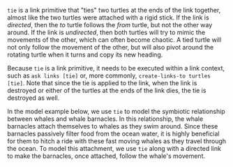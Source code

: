 `tie` is a link primitive that "ties" two turtles at the ends of the link together, almost like the two turtles were attached with a rigid stick. If the link is *directed*, then the *to* turtle follows the *from* turtle, but not the other way around. If the link is *undirected*, then both turtles will try to mimic the movements of the other, which can often become chaotic. A tied turtle will not only follow the movement of the other, but will also pivot around the rotating turtle when it turns and copy its new heading.



Because `tie` is a link primitive, it needs to be executed within a link context, such as `ask links [tie]` or, more commonly, `create-links-to turtles [tie]`. Note that since the tie is applied to the link, when the link is destroyed or either of the turtles at the ends of the link dies, the tie is destroyed as well.



In the model example below, we use `tie` to model the symbiotic relationship between whales and whale barnacles. In this relationship, the whale barnacles attach themselves to whales as they swim around. Since these barnacles passively filter food from the ocean water, it is highly beneficial for them to hitch a ride with these fast moving whales as they travel through the ocean. To model this attachment, we use `tie` along with a directed link to make the barnacles, once attached, follow the whale's movement.
